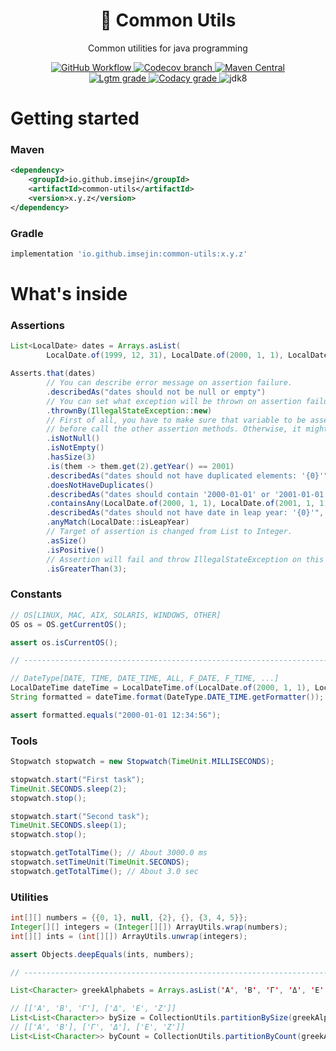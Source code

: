 <h1 align="center">🧰 Common Utils</h1>

<p align="center">Common utilities for java programming</p>

<p align="center">
    <!--
    <a href="https://travis-ci.com/github/ImSejin/common-utils">
        <img alt="Travis CI" src="https://img.shields.io/travis/com/ImSejin/common-utils/release?style=flat-square">
    </a>
    -->
    <a href="https://github.com/ImSejin/common-utils/actions/workflows/maven-build.yml">
        <img alt="GitHub Workflow" src="https://img.shields.io/github/actions/workflow/status/ImSejin/common-utils/maven-build.yml?branch=release&style=flat-square">
    </a>
    <a href="https://codecov.io/gh/ImSejin/common-utils">
        <img alt="Codecov branch" src="https://img.shields.io/codecov/c/github/ImSejin/common-utils/release?label=code%20coverage&style=flat-square&token=F9DCS57CAN"/>
    </a>
    <a href="https://search.maven.org/artifact/io.github.imsejin/common-utils">
        <img alt="Maven Central" src="https://img.shields.io/maven-central/v/io.github.imsejin/common-utils?style=flat-square">
    </a>
    <br/>
    <a href="https://lgtm.com/projects/g/ImSejin/common-utils/context:java">
        <img alt="Lgtm grade" src="https://img.shields.io/lgtm/grade/java/github/ImSejin/common-utils.svg?label=lgtm%3A%20code%20quality&&style=flat-square"/>
    </a>
    <a href="https://www.codacy.com/gh/ImSejin/common-utils/dashboard">
        <img alt="Codacy grade" src="https://img.shields.io/codacy/grade/cda840b8532940ae8c3604696da8eabe?label=codacy%3A%20code%20quality&style=flat-square">
    </a>
    <img alt="jdk8" src="https://img.shields.io/badge/jdk-8-orange?style=flat-square">
</p>

# Getting started

### Maven

```xml
<dependency>
    <groupId>io.github.imsejin</groupId>
    <artifactId>common-utils</artifactId>
    <version>x.y.z</version>
</dependency>
```

### Gradle

```groovy
implementation 'io.github.imsejin:common-utils:x.y.z'
```

# What's inside

### Assertions

```java
List<LocalDate> dates = Arrays.asList(
        LocalDate.of(1999, 12, 31), LocalDate.of(2000, 1, 1), LocalDate.of(2001, 1, 2));

Asserts.that(dates)
        // You can describe error message on assertion failure.
        .describedAs("dates should not be null or empty")
        // You can set what exception will be thrown on assertion failure.
        .thrownBy(IllegalStateException::new)
        // First of all, you have to make sure that variable to be asserted is not null,
        // before call the other assertion methods. Otherwise, it might throw NullPointerException.
        .isNotNull()
        .isNotEmpty()
        .hasSize(3)
        .is(them -> them.get(2).getYear() == 2001)
        .describedAs("dates should not have duplicated elements: '{0}'", dates)
        .doesNotHaveDuplicates()
        .describedAs("dates should contain '2000-01-01' or '2001-01-01': '{0}'", dates)
        .containsAny(LocalDate.of(2000, 1, 1), LocalDate.of(2001, 1, 1))
        .describedAs("dates should not have date in leap year: '{0}'", dates)
        .anyMatch(LocalDate::isLeapYear)
        // Target of assertion is changed from List to Integer.
        .asSize()
        .isPositive()
        // Assertion will fail and throw IllegalStateException on this step.
        .isGreaterThan(3);
```

### Constants

```java
// OS[LINUX, MAC, AIX, SOLARIS, WINDOWS, OTHER]
OS os = OS.getCurrentOS();

assert os.isCurrentOS();

// -----------------------------------------------------------------------------

// DateType[DATE, TIME, DATE_TIME, ALL, F_DATE, F_TIME, ...]
LocalDateTime dateTime = LocalDateTime.of(LocalDate.of(2000, 1, 1), LocalTime.of(12, 34, 56))
String formatted = dateTime.format(DateType.DATE_TIME.getFormatter());

assert formatted.equals("2000-01-01 12:34:56");
```

### Tools

```java
Stopwatch stopwatch = new Stopwatch(TimeUnit.MILLISECONDS);

stopwatch.start("First task");
TimeUnit.SECONDS.sleep(2);
stopwatch.stop();

stopwatch.start("Second task");
TimeUnit.SECONDS.sleep(1);
stopwatch.stop();

stopwatch.getTotalTime(); // About 3000.0 ms
stopwatch.setTimeUnit(TimeUnit.SECONDS);
stopwatch.getTotalTime(); // About 3.0 sec
```

### Utilities

```java
int[][] numbers = {{0, 1}, null, {2}, {}, {3, 4, 5}};
Integer[][] integers = (Integer[][]) ArrayUtils.wrap(numbers);
int[][] ints = (int[][]) ArrayUtils.unwrap(integers);

assert Objects.deepEquals(ints, numbers);

// -----------------------------------------------------------------------------

List<Character> greekAlphabets = Arrays.asList('Α', 'Β', 'Γ', 'Δ', 'Ε', 'Ζ');

// [['Α', 'Β', 'Γ'], ['Δ', 'Ε', 'Ζ']]
List<List<Character>> bySize = CollectionUtils.partitionBySize(greekAlphabets, 3);
// [['Α', 'Β'], ['Γ', 'Δ'], ['Ε', 'Ζ']]
List<List<Character>> byCount = CollectionUtils.partitionByCount(greekAlphabets, 3);
```
